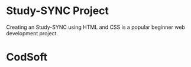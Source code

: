 # Study-SYNC Project
Creating an Study-SYNC using HTML and CSS is a popular beginner web development project.
# CodSoft
